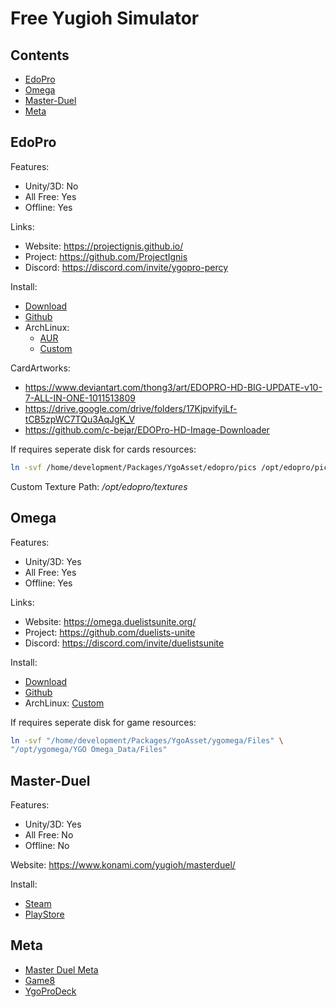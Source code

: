 # Free Yugioh Simulator

## Contents
- [EdoPro](#edopro)
- [Omega](#omega)
- [Master-Duel](#master-duel)
- [Meta](#meta)

## EdoPro

Features:
- Unity/3D: No
- All Free: Yes
- Offline: Yes

Links:
- Website: https://projectignis.github.io/
- Project: https://github.com/ProjectIgnis
- Discord: https://discord.com/invite/ygopro-percy

Install:
- [Download](https://projectignis.github.io/download.html)
- [Github](https://github.com/ProjectIgnis/edopro-assets/releases)
- ArchLinux:
    - [AUR](https://aur.archlinux.org/packages/edopro-bin)
    - [Custom](https://github.com/mekatronik-achmadi/archmate/tree/main/pkgbuilds/unused/yugioh/edopro/)

CardArtworks:
- https://www.deviantart.com/thong3/art/EDOPRO-HD-BIG-UPDATE-v10-7-ALL-IN-ONE-1011513809
- https://drive.google.com/drive/folders/17KjpvifyiLf-tCB5zpWC7TQu3AqJgK_V
- https://github.com/c-bejar/EDOPro-HD-Image-Downloader

If requires seperate disk for cards resources:

```sh
ln -svf /home/development/Packages/YgoAsset/edopro/pics /opt/edopro/pics
```

Custom Texture Path: */opt/edopro/textures*

## Omega

Features:
- Unity/3D: Yes
- All Free: Yes
- Offline: Yes

Links:
- Website: https://omega.duelistsunite.org/
- Project: https://github.com/duelists-unite
- Discord: https://discord.com/invite/duelistsunite

Install:
- [Download](https://omega.duelistsunite.org/)
- [Github](https://github.com/duelists-unite/omega-releases/releases/)
- ArchLinux: [Custom](https://github.com/mekatronik-achmadi/archmate/tree/main/pkgbuilds/unused/yugioh/ygomega/)

If requires seperate disk for game resources:

```sh
ln -svf "/home/development/Packages/YgoAsset/ygomega/Files" \
"/opt/ygomega/YGO Omega_Data/Files"
```

## Master-Duel

Features:
- Unity/3D: Yes
- All Free: No
- Offline: No

Website: https://www.konami.com/yugioh/masterduel/

Install:
- [Steam](https://store.steampowered.com/app/1449850/YuGiOh_Master_Duel/)
- [PlayStore](https://play.google.com/store/apps/details?id=jp.konami.masterduel)

## Meta
- [Master Duel Meta](https://www.masterduelmeta.com/)
- [Game8](https://game8.co/games/Yu-Gi-Oh-Master-Duel/)
- [YgoProDeck](https://ygoprodeck.com/)

